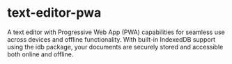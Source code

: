 # text-editor-pwa
A text editor with Progressive Web App (PWA) capabilities for seamless use across devices and offline functionality. With built-in IndexedDB support using the idb package, your documents are securely stored and accessible both online and offline.
